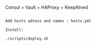 Consul + Vault + HAProxy + KeepAlived
```

Add hosts adress and names : hosts.yml

Install:

./scripts/deploy.sh

```
